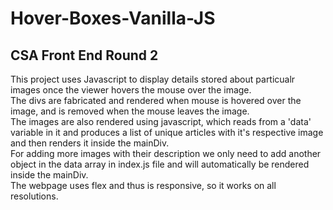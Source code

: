 # Hover-Boxes-Vanilla-JS
<h2>CSA Front End Round 2</h2>

This project uses Javascript to display details stored about particualr images once the viewer hovers the mouse over the image.<br/>
The divs are fabricated and rendered when mouse is hovered over the image, and is removed when the mouse leaves the image.<br/>
The images are also rendered using javascript, which reads from a 'data' variable in it and produces a list of unique articles with it's respective image and then renders it inside the mainDiv.<br/>
For adding more images with their description we only need to add another object in the data array in index.js file and will automatically be rendered inside the mainDiv.<br/>
The webpage uses flex and thus is responsive, so it works on all resolutions.<br/>
